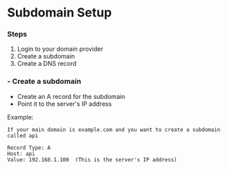 # Subdomain Setup

### Steps

1. Login to your domain provider
2. Create a subdomain
3. Create a DNS record

### - Create a subdomain

- Create an A record for the subdomain
- Point it to the server's IP address

Example:

```
If your main domain is example.com and you want to create a subdomain called api

Record Type: A
Host: api
Value: 192.168.1.100  (This is the server's IP address)
```
